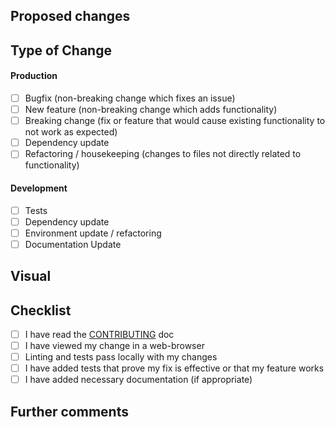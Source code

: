 ## Proposed changes

<!-- Describe the big picture of your changes here to communicate to the maintainers why we should accept this pull request. If it fixes a bug or resolves a feature request, be sure to link to that issue. -->

## Type of Change

<!-- What types of changes does your code introduce? -->
<!-- _Put an `x` in the boxes that apply_ -->

#### Production

- [ ] Bugfix (non-breaking change which fixes an issue)
- [ ] New feature (non-breaking change which adds functionality)
- [ ] Breaking change (fix or feature that would cause existing functionality to not work as expected)
- [ ] Dependency update
- [ ] Refactoring / housekeeping (changes to files not directly related to functionality)

<!-- Bugfixes should explain how to reproduce the bug -->

#### Development

- [ ] Tests
- [ ] Dependency update
- [ ] Environment update / refactoring
- [ ] Documentation Update

<!-- All PRs should endeavor to include tests -->
<!-- PRs with new tools or dependencies should explain how to use them -->

## Visual

<!-- Add a short video demonstrating where the change takes effect and how to can be reproduced by reviewers -->
<!-- On macOS press cmd+shift+5 to open the screen recording tool. It will save the video to the desktop  -->

<!-- On macOS press cmd+shift+3 to screenshot the entire screen, or cmd+shift+4 to select an area to capture -->
<!-- The screenshot will be saved to the desktop -->

<!-- Drag and drop the file(s) into the GitHub editor to attach -->

## Checklist

<!-- _Put an `x` in the boxes that apply. You can also fill these out after creating the PR. If you're unsure about any of them, don't hesitate to ask. We're here to help! This is simply a reminder of what we are going to look for before merging your code._ -->

- [ ] I have read the [CONTRIBUTING](https://github.com/bluehost/.github/blob/master/.github/contributing.md) doc
- [ ] I have viewed my change in a web-browser
- [ ] Linting and tests pass locally with my changes
- [ ] I have added tests that prove my fix is effective or that my feature works
- [ ] I have added necessary documentation (if appropriate)

<!-- 
## Pre-deployment Checklist

- [ ] E.g. environmental variables which need to be set before deployment will work.
- [ ] E.g. other tickets which need to be complete before an API this change relies on will be ready
-->

<!--
## Post-deployment Checklist

How can the change be verified?

- [ ] E.g. temporarily enable logging and observe specific logs.
- [ ] E.g. observe new data in a specific view or table.
-->

## Further comments

<!-- If this is a relatively large or complex change, kick off the discussion by explaining why you chose the solution you did and what alternatives you considered, etc... -->
<!-- Now is a good time to create additional tickets for any necessary follow-up work. -->